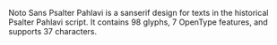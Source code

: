Noto Sans Psalter Pahlavi is a sanserif design for texts in the historical Psalter Pahlavi script. It contains 98 glyphs, 7 OpenType features, and supports 37 characters.